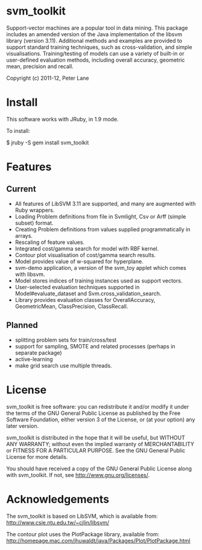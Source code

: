 # svm\_toolkit #

Support-vector machines are a popular tool in data mining.  This package
includes an amended version of the Java implementation of the libsvm library
(version 3.11).  Additional methods and examples are provided to support
standard training techniques, such as cross-validation, and simple
visualisations.  Training/testing of models can use a variety of built-in or
user-defined evaluation methods, including overall accuracy, geometric mean,
precision and recall.

Copyright (c) 2011-12, Peter Lane

# Install #

This software works with JRuby, in 1.9 mode.

To install:

$ jruby -S gem install svm\_toolkit

# Features #

## Current ##

* All features of LibSVM 3.11 are supported, and many are augmented with Ruby wrappers.
* Loading Problem definitions from file in Svmlight, Csv or Arff (simple subset) format.
* Creating Problem definitions from values supplied programmatically in arrays.
* Rescaling of feature values.
* Integrated cost/gamma search for model with RBF kernel.
* Contour plot visualisation of cost/gamma search results.
* Model provides value of w-squared for hyperplane.
* svm-demo application, a version of the svm_toy applet which comes with libsvm.
* Model stores indices of training instances used as support vectors.
* User-selected evaluation techniques supported in Model#evaluate_dataset and Svm.cross_validation_search.
* Library provides evaluation classes for OverallAccuracy, GeometricMean, ClassPrecision, ClassRecall.

## Planned ##

* splitting problem sets for train/cross/test
* support for sampling, SMOTE and related processes (perhaps in separate package)
* active-learning
* make grid search use multiple threads.

# License #

svm\_toolkit is free software: you can redistribute it and/or modify
it under the terms of the GNU General Public License as published by
the Free Software Foundation, either version 3 of the License, or
(at your option) any later version.

svm\_toolkit is distributed in the hope that it will be useful,
but WITHOUT ANY WARRANTY; without even the implied warranty of
MERCHANTABILITY or FITNESS FOR A PARTICULAR PURPOSE.  See the
GNU General Public License for more details.

You should have received a copy of the GNU General Public License
along with svm\_toolkit.  If not, see <http://www.gnu.org/licenses/>.

# Acknowledgements #

The svm\_toolkit is based on LibSVM, which is available from: 
<http://www.csie.ntu.edu.tw/~cjlin/libsvm/>

The contour plot uses the PlotPackage library, available from:
<http://homepage.mac.com/jhuwaldt/java/Packages/Plot/PlotPackage.html>

